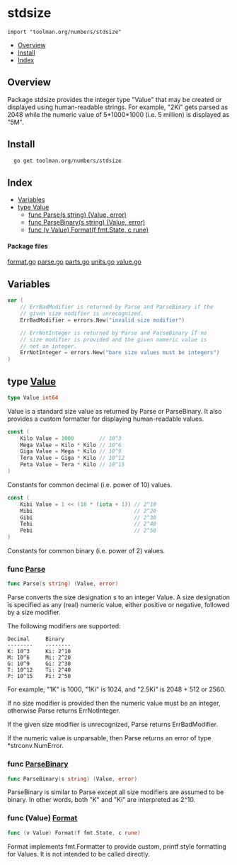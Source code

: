 

# stdsize
`import "toolman.org/numbers/stdsize"`

* [Overview](#pkg-overview)
* [Install](#pkg-install)
* [Index](#pkg-index)

## <a name="pkg-overview">Overview</a>
Package stdsize provides the integer type "Value" that may be created
or displayed using human-readable strings.  For example, "2Ki" gets
parsed as 2048 while the numeric value of 5\*1000\*1000 (i.e. 5 million)
is displayed as "5M".


## <a name="pkg-install">Install</a>

``` sh
  go get toolman.org/numbers/stdsize
```

## <a name="pkg-index">Index</a>
* [Variables](#pkg-variables)
* [type Value](#Value)
  * [func Parse(s string) (Value, error)](#Parse)
  * [func ParseBinary(s string) (Value, error)](#ParseBinary)
  * [func (v Value) Format(f fmt.State, c rune)](#Value.Format)


#### <a name="pkg-files">Package files</a>
[format.go](/src/toolman.org/numbers/stdsize/format.go) [parse.go](/src/toolman.org/numbers/stdsize/parse.go) [parts.go](/src/toolman.org/numbers/stdsize/parts.go) [units.go](/src/toolman.org/numbers/stdsize/units.go) [value.go](/src/toolman.org/numbers/stdsize/value.go) 



## <a name="pkg-variables">Variables</a>
``` go
var (
    // ErrBadModifier is returned by Parse and ParseBinary if the
    // given size modifier is unrecognized.
    ErrBadModifier = errors.New("invalid size modifier")

    // ErrNotInteger is returned by Parse and ParseBinary if no
    // size modifier is provided and the given numeric value is
    // not an integer.
    ErrNotInteger = errors.New("bare size values must be integers")
)
```



## <a name="Value">type</a> [Value](/src/target/value.go?s=1156:1172#L16)
``` go
type Value int64
```
Value is a standard size value as returned by Parse or ParseBinary. It also
provides a custom formatter for displaying human-readable values.


``` go
const (
    Kilo Value = 1000        // 10^3
    Mega Value = Kilo * Kilo // 10^6
    Giga Value = Mega * Kilo // 10^9
    Tera Value = Giga * Kilo // 10^12
    Peta Value = Tera * Kilo // 10^15
)
```
Constants for common decimal (i.e. power of 10) values.


``` go
const (
    Kibi Value = 1 << (10 * (iota + 1)) // 2^10
    Mibi                                // 2^20
    Gibi                                // 2^30
    Tebi                                // 2^40
    Pebi                                // 2^50
)
```
Constants for common binary (i.e. power of 2) values.







### <a name="Parse">func</a> [Parse](/src/target/parse.go?s=1531:1566#L31)
``` go
func Parse(s string) (Value, error)
```
Parse converts the size designation s to an integer Value. A size
designation is specified as any (real) numeric value, either positive
or negative, followed by a size modifier.

The following modifiers are supported:


	Decimal     Binary
	--------    --------
	K: 10^3     Ki: 2^10
	M: 10^6     Mi: 2^20
	G: 10^9     Gi: 2^30
	T: 10^12    Ti: 2^40
	P: 10^15    Pi: 2^50

For example, "1K" is 1000, "1Ki" is 1024, and "2.5Ki" is 2048 + 512 or 2560.

If no size modifier is provided then the numeric value must be an integer,
otherwise Parse returns ErrNotInteger.

If the given size modifier is unrecognized, Parse returns ErrBadModifier.

If the numeric value is unparsable, then Parse returns an error of type
*strconv.NumError.


### <a name="ParseBinary">func</a> [ParseBinary](/src/target/parse.go?s=1745:1786#L37)
``` go
func ParseBinary(s string) (Value, error)
```
ParseBinary is similar to Parse except all size modifiers are assumed to be
binary. In other words, both "K" and "Ki" are interpreted as 2^10.





### <a name="Value.Format">func</a> (Value) [Format](/src/target/format.go?s=907:949#L16)
``` go
func (v Value) Format(f fmt.State, c rune)
```
Format implements fmt.Formatter to provide custom, printf style formatting
for Values. It is not intended to be called directly.


